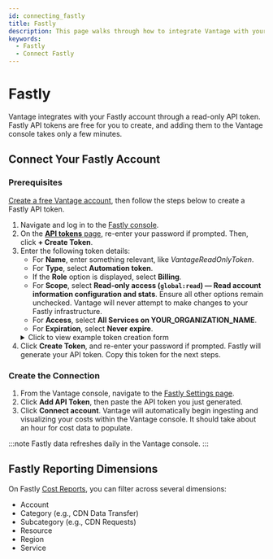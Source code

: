 ```yaml
---
id: connecting_fastly
title: Fastly
description: This page walks through how to integrate Vantage with your Fastly account.
keywords:
  - Fastly
  - Connect Fastly
---
```


# Fastly

Vantage integrates with your Fastly account through a read-only API token. Fastly API tokens are free for you to create, and adding them to the Vantage console takes only a few minutes.

## Connect Your Fastly Account

### Prerequisites

[Create a free Vantage account](https://console.vantage.sh/signup), then follow the steps below to create a Fastly API token.

1. Navigate and log in to the [Fastly console](https://www.fastly.com).
2. On the [**API tokens** page](https://manage.fastly.com/account/personal/tokens/new), re-enter your password if prompted. Then, click **+ Create Token**.
3. Enter the following token details:
   - For **Name**, enter something relevant, like _VantageReadOnlyToken_.
   - For **Type**, select **Automation token**.
   - If the **Role** option is displayed, select **Billing**.
   - For **Scope**, select **Read-only access (`global:read`) — Read account information configuration and stats**. Ensure all other options remain unchecked. Vantage will never attempt to make changes to your Fastly infrastructure.
   - For **Access**, select **All Services on YOUR_ORGANIZATION_NAME**.
   - For **Expiration**, select **Never expire**.
   <details><summary>Click to view example token creation form</summary>
   <div style={{display:"flex", justifyContent:"center"}}>
    <img alt="Fastly API token form" width="100%" src="/img/VantageFastlyInstructions_1.png" />
    </div>
   </details>
4. Click **Create Token**, and re-enter your password if prompted. Fastly will generate your API token. Copy this token for the next steps.

### Create the Connection

1. From the Vantage console, navigate to the [Fastly Settings page](https://console.vantage.sh/settings/integrations).
2. Click **Add API Token**, then paste the API token you just generated.
3. Click **Connect account**. Vantage will automatically begin ingesting and visualizing your costs within the Vantage console. It should take about an hour for cost data to populate.

:::note
Fastly data refreshes daily in the Vantage console.
:::

## Fastly Reporting Dimensions

On Fastly [Cost Reports](/cost_reports), you can filter across several dimensions:

- Account
- Category (e.g., CDN Data Transfer)
- Subcategory (e.g., CDN Requests)
- Resource
- Region
- Service
